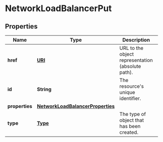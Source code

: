 

# NetworkLoadBalancerPut

## Properties

| Name | Type | Description | Notes |
| ------------ | ------------- | ------------- | ------------- |
| **href** | [**URI**](URI.md) | URL to the object representation (absolute path). |  [optional] [readonly] |
| **id** | **String** | The resource&#39;s unique identifier. |  [optional] [readonly] |
| **properties** | [**NetworkLoadBalancerProperties**](NetworkLoadBalancerProperties.md) |  |  |
| **type** | [**Type**](Type.md) | The type of object that has been created. |  [optional] |


